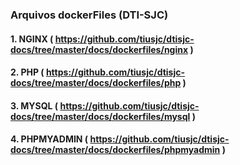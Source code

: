   
### Arquivos dockerFiles (DTI-SJC)
#### 1. NGINX      ( https://github.com/tiusjc/dtisjc-docs/tree/master/docs/dockerfiles/nginx      )
#### 2. PHP        ( https://github.com/tiusjc/dtisjc-docs/tree/master/docs/dockerfiles/php        )
#### 3. MYSQL      ( https://github.com/tiusjc/dtisjc-docs/tree/master/docs/dockerfiles/mysql      )
#### 4. PHPMYADMIN ( https://github.com/tiusjc/dtisjc-docs/tree/master/docs/dockerfiles/phpmyadmin )



